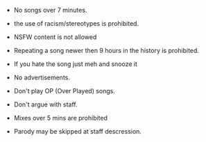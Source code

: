 - No songs over 7 minutes.

- the use of racism/stereotypes is prohibited.

- NSFW content is not allowed 

- Repeating a song newer then 9 hours in the history is prohibited.

- If you hate the song just meh and snooze it

- No advertisements.

- Don't play OP (Over Played) songs.

- Don't argue with staff.

- Mixes over 5 mins are prohibited

- Parody may be skipped at staff descression.
